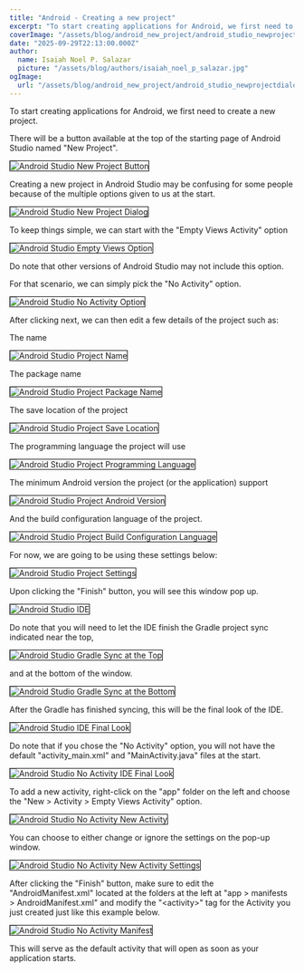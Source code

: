 ```yaml
---
title: "Android - Creating a new project"
excerpt: "To start creating applications for Android, we first need to create a new project."
coverImage: "/assets/blog/android_new_project/android_studio_newprojectdialog.png"
date: "2025-09-29T22:13:00.000Z"
author:
  name: Isaiah Noel P. Salazar
  picture: "/assets/blog/authors/isaiah_noel_p_salazar.jpg"
ogImage:
  url: "/assets/blog/android_new_project/android_studio_newprojectdialog.png"
---
```


To start creating applications for Android, we first need to create a new project.

There will be a button available at the top of the starting page of Android Studio named "New Project".

<img style="border: solid black 1px;" alt="Android Studio New Project Button" src="https://i.ibb.co/HDmqyTGG/android-studio-newprojectbutton.png">

Creating a new project in Android Studio may be confusing for some people because of the multiple options given to us at the start.

<img style="border: solid black 1px;" alt="Android Studio New Project Dialog" src="https://i.ibb.co/4nyr5Qm0/android-studio-newprojectdialog.png">

To keep things simple, we can start with the "Empty Views Activity" option

<img style="border: solid black 1px;" alt="Android Studio Empty Views Option" src="https://i.ibb.co/Dfq3SvSY/android-studio-emptyviews.png">

Do note that other versions of Android Studio may not include this option.

For that scenario, we can simply pick the "No Activity" option.

<img style="border: solid black 1px;" alt="Android Studio No Activity Option" src="https://i.ibb.co/Zz1YK69p/android-studio-noactivity.png">

After clicking next, we can then edit a few details of the project such as:

The name

<img style="border: solid black 1px;" alt="Android Studio Project Name" src="https://i.ibb.co/RTkGcRsw/android-studio-name.png">

The package name

<img style="border: solid black 1px;" alt="Android Studio Project Package Name" src="https://i.ibb.co/7tXwwCnR/android-studio-packagename.png">

The save location of the project

<img style="border: solid black 1px;" alt="Android Studio Project Save Location" src="https://i.ibb.co/LX10JBMB/android-studio-savelocation.png">

The programming language the project will use

<img style="border: solid black 1px;" alt="Android Studio Project Programming Language" src="https://i.ibb.co/Ps9vTs9z/android-studio-language.png">

The minimum Android version the project (or the application) support

<img style="border: solid black 1px;" alt="Android Studio Project Android Version" src="https://i.ibb.co/PZs98WDY/android-studio-androidversion.png">

And the build configuration language of the project.

<img style="border: solid black 1px;" alt="Android Studio Project Build Configuration Language" src="https://i.ibb.co/hRC9Cd00/android-studio-buildconfiglanguage.png">

For now, we are going to be using these settings below:

<img style="border: solid black 1px;" alt="Android Studio Project Settings" src="https://i.ibb.co/Rkvk0CK7/android-studio-mydefault.png">

Upon clicking the "Finish" button, you will see this window pop up.

<img style="border: solid black 1px;" alt="Android Studio IDE" src="https://i.ibb.co/B59rDs3J/android-studio-idestart.png">

Do note that you will need to let the IDE finish the Gradle project sync indicated near the top,

<img style="border: solid black 1px;" alt="Android Studio Gradle Sync at the Top" src="https://i.ibb.co/d0vS53Gc/android-studio-gradlesynctop.png">

and at the bottom of the window.

<img style="border: solid black 1px;" alt="Android Studio Gradle Sync at the Bottom" src="https://i.ibb.co/HTnP3SNS/android-studio-gradlesyncbottom.png">

After the Gradle has finished syncing, this will be the final look of the IDE.

<img style="border: solid black 1px;" alt="Android Studio IDE Final Look" src="https://i.ibb.co/rKTJ26V5/android-studio-idefinal.png">

Do note that if you chose the "No Activity" option, you will not have the default "activity_main.xml" and "MainActivity.java" files at the start.

<img style="border: solid black 1px;" alt="Android Studio No Activity IDE Final Look" src="https://i.ibb.co/9mMW4yBN/android-studio-noactivityidefinal.png">

To add a new activity, right-click on the "app" folder on the left and choose the "New > Activity > Empty Views Activity" option.

<img style="border: solid black 1px;" alt="Android Studio No Activity New Activity" src="https://i.ibb.co/23wz1P1T/android-studio-noactivitynewactivity1.png">

You can choose to either change or ignore the settings on the pop-up window.

<img style="border: solid black 1px;" alt="Android Studio No Activity New Activity Settings" src="https://i.ibb.co/N2n7VHBZ/android-studio-noactivitynewactivity2.png">

After clicking the "Finish" button, make sure to edit the "AndroidManifest.xml" located at the folders at the left at "app > manifests > AndroidManifest.xml" and modify the "\<activity\>" tag for the Activity you just created just like this example below.

<img style="border: solid black 1px;" alt="Android Studio No Activity Manifest" src="https://i.ibb.co/LX8SR4zn/android-studio-noactivitynewactivity3.png">

This will serve as the default activity that will open as soon as your application starts.